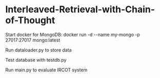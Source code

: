 # Interleaved-Retrieval-with-Chain-of-Thought

Start docker for MongoDB: docker run -d --name my-mongo -p 27017:27017 mongo:latest

Run dataloader.py to store data

Test database with testdb.py

Run main.py to evaluate IRCOT system
